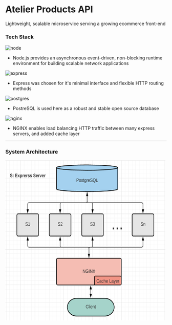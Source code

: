 # Atelier Products API

Lightweight, scalable microservice serving a growing ecommerce front-end

### Tech Stack

![node](https://www.vectorlogo.zone/logos/nodejs/nodejs-ar21.svg)

- Node.js provides an asynchronous event-driven, non-blocking runtime environment for building scalable network applications

![express](https://www.vectorlogo.zone/logos/expressjs/expressjs-ar21.svg)

- Express was chosen for it's minimal interface and flexible HTTP routing methods

![postgres](https://www.vectorlogo.zone/logos/postgresql/postgresql-ar21.svg)

- PostreSQL is used here as a robust and stable open source database

![nginx](https://www.vectorlogo.zone/logos/nginx/nginx-ar21.svg)

- NGINX enables load balancing HTTP traffic between many express servers, and added cache layer

---

### System Architecture

<img src=docs/img/systemArchitecture.png width="500px" height="500px">
